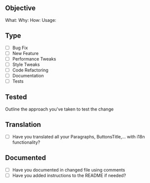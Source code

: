 ## Objective

What:
Why:
How:
Usage:

## Type

- [ ] Bug Fix
- [ ] New Feature
- [ ] Performance Tweaks
- [ ] Style Tweaks
- [ ] Code Refactoring
- [ ] Documentation
- [ ] Tests

## Tested

Outline the approach you've taken to test the change

## Translation

- [ ] Have you translated all your Paragraphs, ButtonsTitle,... with i18n functionality?

## Documented

- [ ] Have you documented in changed file using comments
- [ ] Have you added instructions to the README if needed?
